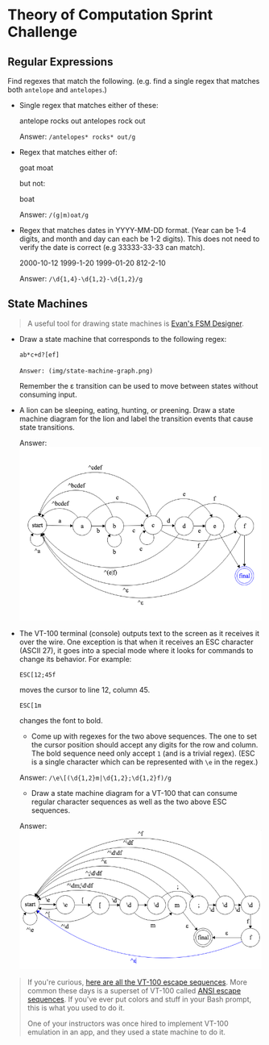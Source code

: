# Theory of Computation Sprint Challenge

## Regular Expressions

Find regexes that match the following. (e.g. find a single regex that matches
both `antelope` and `antelopes`.)

*   Single regex that matches either of these:

    antelope rocks out
    antelopes rock out

    Answer: `/antelopes* rocks* out/g`

*   Regex that matches either of:

    goat
    moat

    but not:

    boat

    Answer: `/(g|m)oat/g`

*   Regex that matches dates in YYYY-MM-DD format. (Year can be 1-4 digits, and
    month and day can each be 1-2 digits). This does not need to verify the date
    is correct (e.g 33333-33-33 can match).

    2000-10-12
    1999-1-20
    1999-01-20
    812-2-10

    Answer: `/\d{1,4}-\d{1,2}-\d{1,2}/g`

## State Machines

> A useful tool for drawing state machines is [Evan's FSM
> Designer](http://madebyevan.com/fsm/).

*   Draw a state machine that corresponds to the following regex:

        ab*c+d?[ef]

        Answer: (img/state-machine-graph.png)

    Remember the ε transition can be used to move between states without
    consuming input.

*   A lion can be sleeping, eating, hunting, or preening. Draw a state
    machine diagram for the lion and label the transition events that
    cause state transitions.

    Answer: ![State machine graph](img/state-machine-graph.png)

*   The VT-100 terminal (console) outputs text to the screen as it
    receives it over the wire. One exception is that when it receives an
    ESC character (ASCII 27), it goes into a special mode where it looks
    for commands to change its behavior. For example:

        ESC[12;45f

    moves the cursor to line 12, column 45.

        ESC[1m

    changes the font to bold.

    *   Come up with regexes for the two above sequences. The one to set the
        cursor position should accept any digits for the row and column. The
        bold sequence need only accept `1` (and is a trivial regex). (ESC is
        a single character which can be represented with `\e` in the regex.)

    Answer: `/\e\[(\d{1,2}m|\d{1,2};\d{1,2}f)/g`

    *   Draw a state machine diagram for a VT-100 that can consume regular
        character sequences as well as the two above ESC sequences.

    Answer: ![VT-100 state machine graph](img/VT-100.png)

> If you're curious, [here are all the VT-100 escape
> sequences](http://ascii-table.com/ansi-escape-sequences-vt-100.php).
> More common these days is a superset of VT-100 called [ANSI escape
> sequences](http://ascii-table.com/ansi-escape-sequences.php). If
> you've ever put colors and stuff in your Bash prompt, this is what you
> used to do it.
>
> One of your instructors was once hired to implement VT-100 emulation
> in an app, and they used a state machine to do it.
